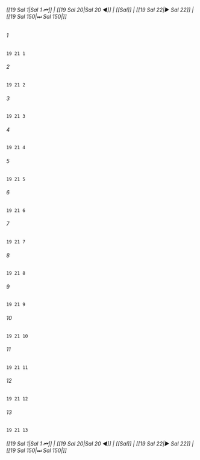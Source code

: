 
###### [[19 Sal 1|Sal 1 ⏮]] | [[19 Sal 20|Sal 20 ◀]] | [[Sal]] | [[19 Sal 22|▶ Sal 22]] | [[19 Sal 150|⏭ Sal 150|]]

###### 1
``` verse
19 21 1 
```
###### 2
``` verse
19 21 2 
```
###### 3
``` verse
19 21 3 
```
###### 4
``` verse
19 21 4 
```
###### 5
``` verse
19 21 5 
```
###### 6
``` verse
19 21 6 
```
###### 7
``` verse
19 21 7 
```
###### 8
``` verse
19 21 8 
```
###### 9
``` verse
19 21 9 
```
###### 10
``` verse
19 21 10 
```
###### 11
``` verse
19 21 11 
```
###### 12
``` verse
19 21 12 
```
###### 13
``` verse
19 21 13 
```

###### [[19 Sal 1|Sal 1 ⏮]] | [[19 Sal 20|Sal 20 ◀]] | [[Sal]] | [[19 Sal 22|▶ Sal 22]] | [[19 Sal 150|⏭ Sal 150|]]

